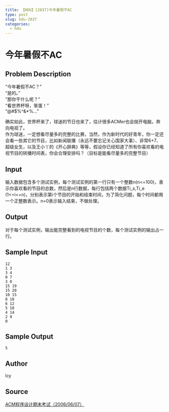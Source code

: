 ```yaml
---
title: 【HDU】[2037]今年暑假不AC
type: post
slug: hdu-2037
categories:
  - hdu
---
```


# 今年暑假不AC

## Problem Description

“今年暑假不AC？”  
“是的。”  
“那你干什么呢？”  
“看世界杯呀，笨蛋！”  
“@#$%^&\*%...”  
  
确实如此，世界杯来了，球迷的节日也来了，估计很多ACMer也会抛开电脑，奔向电视了。  
作为球迷，一定想看尽量多的完整的比赛，当然，作为新时代的好青年，你一定还会看一些其它的节目，比如新闻联播（永远不要忘记关心国家大事）、非常6+7、超级女生，以及王小丫的《开心辞典》等等，假设你已经知道了所有你喜欢看的电视节目的转播时间表，你会合理安排吗？（目标是能看尽量多的完整节目）

## Input

输入数据包含多个测试实例，每个测试实例的第一行只有一个整数n(n<=100)，表示你喜欢看的节目的总数，然后是n行数据，每行包括两个数据Ti\_s,Ti\_e (1<=i<=n)，分别表示第i个节目的开始和结束时间，为了简化问题，每个时间都用一个正整数表示。n=0表示输入结束，不做处理。

## Output

对于每个测试实例，输出能完整看到的电视节目的个数，每个测试实例的输出占一行。

## Sample Input

```
12
1 3
3 4
0 7
3 8
15 19
15 20
10 15
8 18
6 12
5 10
4 14
2 9
0

```

## Sample Output

```
5

```

## Author

lcy

## Source

[ACM程序设计期末考试（2006/06/07）](https://acm.hdu.edu.cn//search.php?field=problem&key=ACM%B3%CC%D0%F2%C9%E8%BC%C6%C6%DA%C4%A9%BF%BC%CA%D4%A3%A82006%2F06%2F07%A3%A9&source=1&searchmode=source)
